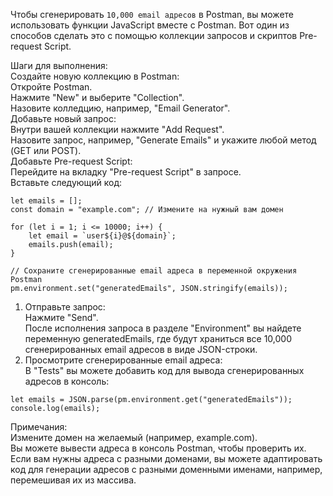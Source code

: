 Чтобы сгенерировать ``` 10,000 email адресов ``` в Postman, вы можете использовать функции JavaScript вместе с Postman. Вот один из способов сделать это с помощью коллекции запросов и скриптов Pre-request Script.

Шаги для выполнения:  
Создайте новую коллекцию в Postman:  
Откройте Postman.  
Нажмите "New" и выберите "Collection".  
Назовите колледцию, например, "Email Generator".  
Добавьте новый запрос:  
Внутри вашей коллекции нажмите "Add Request".  
Назовите запрос, например, "Generate Emails" и укажите любой метод (GET или POST).  
Добавьте Pre-request Script:    
Перейдите на вкладку "Pre-request Script" в запросе.  
Вставьте следующий код:  

```
let emails = [];
const domain = "example.com"; // Измените на нужный вам домен

for (let i = 1; i <= 10000; i++) {
    let email = `user${i}@${domain}`;
    emails.push(email);
}

// Сохраните сгенерированные email адреса в переменной окружения Postman
pm.environment.set("generatedEmails", JSON.stringify(emails));
```

1. Отправьте запрос:    
Нажмите "Send".    
После исполнения запроса в разделе "Environment" вы найдете переменную generatedEmails, где будут храниться все 10,000 сгенерированных email адресов в виде JSON-строки.    
2. Просмотрите сгенерированные email адреса:    
В "Tests" вы можете добавить код для вывода сгенерированных адресов в консоль:    
```
let emails = JSON.parse(pm.environment.get("generatedEmails"));
console.log(emails);
```
Примечания:    
Измените домен на желаемый (например, example.com).    
Вы можете вывести адреса в консоль Postman, чтобы проверить их.    
Если вам нужны адреса с разными доменами, вы можете адаптировать код для генерации адресов с разными доменными именами, например, перемешивая их из массива.    
